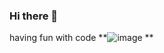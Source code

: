 ### Hi there 👋

having fun with code
**![image](https://github.com/Moon-Mind/Moon-Mind/assets/52799853/53fd7108-da82-4682-a57e-3ba24c84b338)
**
